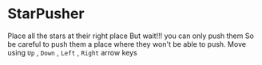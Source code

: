 # StarPusher

Place all the stars at their right place But wait!!! you can only push them
So be careful to push them a place where they won't be able to push.
Move using `Up` , `Down` , `Left` , `Right` arrow keys
